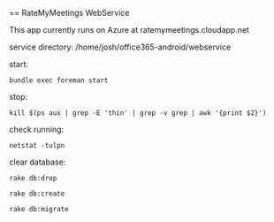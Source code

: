 == RateMyMeetings WebService

This app currently runs on Azure at ratemymeetings.cloudapp.net

service directory: 
/home/josh/office365-android/webservice

start: 

`bundle exec foreman start`

stop: 

`kill $(ps aux | grep -E 'thin' | grep -v grep | awk '{print $2}')`

check running: 

`netstat -tulpn`

clear database: 

`rake db:drop`

`rake db:create`

`rake db:migrate`